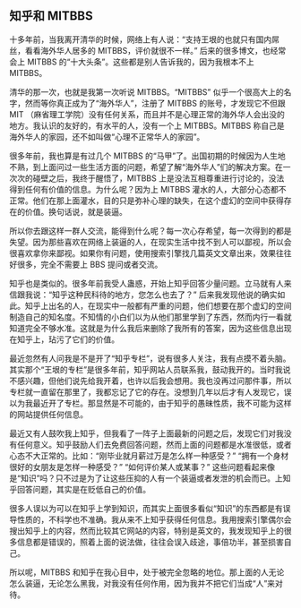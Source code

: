 <div class="inner">
<h2>知乎和 MITBBS</h2>
<p>十多年前，当我离开清华的时候，网络上有人说：“支持王垠的也就只有国内屌丝，看看海外华人居多的 MITBBS，评价就很不一样。” 后来的很多博文，也经常会上 MITBBS 的“十大头条”。这些都是别人告诉我的，因为我根本不上 MITBBS。</p>
<p>清华的那一次，也就是我第一次听说 MITBBS。“MITBBS” 似乎一个很高大上的名字，然而等你真正成为了“海外华人”，注册了 MITBBS 的账号，才发现它不但跟 MIT （麻省理工学院）没有任何关系，而且并不是心理正常的海外华人会出没的地方。我认识的友好的，有水平的人，没有一个上 MITBBS。MITBBS 称自己是海外华人的家园，还不如叫做“心理不正常华人的家园”。</p>
<p>很多年前，我也算是有过几个 MITBBS 的“马甲”了。出国初期的时候因为人生地不熟，到上面问过一些生活方面的问题，希望了解“海外华人”们的解决方案。在一次次的碰壁之后，我终于醒悟了，MITBBS 上是没法互相尊重进行讨论的，没法得到任何有价值的信息。为什么呢？因为上 MITBBS 灌水的人，大部分心态都不正常。他们在那上面灌水，目的只是弥补心理的缺失，在这个虚幻的空间中获得存在的价值。换句话说，就是装逼。</p>
<p>所以你去跟这样一群人交流，能得到什么呢？每一次心存希望，每一次得到的都是失望。因为那些喜欢在网络上装逼的人，在现实生活中找不到人可以鄙视，所以会很喜欢拿你来鄙视。如果你有问题，使用搜索引擎找几篇英文文章出来，效果往往好很多，完全不需要上 BBS 提问或者交流。</p>
<p>知乎也是类似的。很多年前我受人蛊惑，开始上知乎回答少量问题。立马就有人来信跟我说：“知乎这种民科待的地方，您怎么也去了？” 后来我发现他说的确实如此。知乎上出名的人，在现实中一般都有严重的问题，他们想要在那个虚幻的空间制造自己的知名度。不知情的小白们以为从他们那里学到了东西，然而内行一看就知道完全不够水准。这就是为什么我后来删除了我所有的答案，因为这些信息出现在知乎上，玷污了它们的价值。</p>
<p>最近忽然有人问我是不是开了“知乎专栏”，说有很多人关注，我有点摸不着头脑。其实那个“王垠的专栏”是很多年前，知乎网站人员联系我，鼓动我开的。当时我说不感兴趣，但他们说先给我开着，也许以后我会想用。我也没再过问那件事，所以专栏就一直留在那里了，我都忘记了它的存在。没想到几年以后才有人发现它，误以为我最近开了专栏。那显然是不可能的，由于知乎的愚昧性质，我不可能为这样的网站提供任何信息。</p>
<p>最近又有人鼓吹我上知乎，但我看了一阵子上面最新的问题之后，发现它们对我没有任何意义。知乎鼓励人们去免费回答问题，然而上面的问题都是水准很低，或者心态不大正常的。比如：“刚毕业就月薪过万是怎么样一种感受？” “拥有一个身材很好的女朋友是怎样一种感受？” “如何评价某人或某事？” 这些问题看起来像是“知识”吗？只不过是为了让这些压抑的人有一个装逼或者发泄的机会而已。上知乎回答问题，其实是在贬低自己的价值。</p>
<p>很多人误以为可以在知乎上学到知识，而其实上面很多看似“知识”的东西都是有误导性质的，不科学也不准确。我从来不上知乎获得任何信息。我用搜索引擎偶尔会搜出知乎上的内容，然而比较其它网站的内容，特别是英文的，我发现知乎上的很多信息都是错误的，照着上面的说法做，往往会误入歧途，事倍功半，甚至损害自己。</p>
<p>所以呢，MITBBS 和知乎在我心目中，处于被完全忽略的地位。那上面的人无论怎么装逼，无论怎么黑我，对我没有任何作用，因为我并不把它们当成“人”来对待。</p>
</div>
<!--
<div class="ad-banner" style="margin-top: 5px">
<script async src="//pagead2.googlesyndication.com/pagead/js/adsbygoogle.js"></script>
<ins class="adsbygoogle"
                    style="display:inline-block;width:100%;height:90px"
                    data-ad-client="ca-pub-1331524016319584"
                    data-ad-slot="6657867155"></ins>
<script>(adsbygoogle = window.adsbygoogle || []).push({});</script>
</div>
<script data-ad-client="ca-pub-1331524016319584" async
            src="https://pagead2.googlesyndication.com/pagead/js/adsbygoogle.js">
</script>
        -->
    